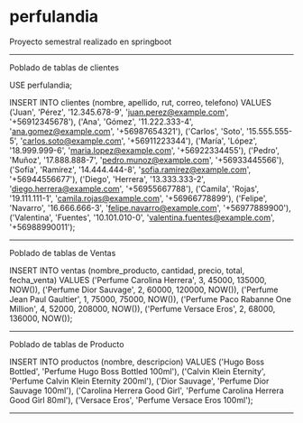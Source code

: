 # perfulandia
Proyecto semestral realizado en springboot

-------------------------------------------------------------------------------------------

Poblado de tablas de clientes

USE perfulandia;

INSERT INTO clientes (nombre, apellido, rut, correo, telefono) VALUES
('Juan', 'Pérez', '12.345.678-9', 'juan.perez@example.com', '+56912345678'),
('Ana', 'Gómez', '11.222.333-4', 'ana.gomez@example.com', '+56987654321'),
('Carlos', 'Soto', '15.555.555-5', 'carlos.soto@example.com', '+56911223344'),
('María', 'López', '18.999.999-6', 'maria.lopez@example.com', '+56922334455'),
('Pedro', 'Muñoz', '17.888.888-7', 'pedro.munoz@example.com', '+56933445566'),
('Sofía', 'Ramírez', '14.444.444-8', 'sofia.ramirez@example.com', '+56944556677'),
('Diego', 'Herrera', '13.333.333-2', 'diego.herrera@example.com', '+56955667788'),
('Camila', 'Rojas', '19.111.111-1', 'camila.rojas@example.com', '+56966778899'),
('Felipe', 'Navarro', '16.666.666-3', 'felipe.navarro@example.com', '+56977889900'),
('Valentina', 'Fuentes', '10.101.010-0', 'valentina.fuentes@example.com', '+56988990011');

-------------------------------------------------------------------------------------------

Poblado de tablas de Ventas

INSERT INTO ventas (nombre_producto, cantidad, precio, total, fecha_venta) VALUES
('Perfume Carolina Herrera', 3, 45000, 135000, NOW()),
('Perfume Dior Sauvage', 2, 60000, 120000, NOW()),
('Perfume Jean Paul Gaultier', 1, 75000, 75000, NOW()),
('Perfume Paco Rabanne One Million', 4, 52000, 208000, NOW()),
('Perfume Versace Eros', 2, 68000, 136000, NOW());


-------------------------------------------------------------------------------------------


Poblado de tablas de Producto 

INSERT INTO productos (nombre, descripcion) VALUES
('Hugo Boss Bottled', 'Perfume Hugo Boss Bottled 100ml'),
('Calvin Klein Eternity', 'Perfume Calvin Klein Eternity 200ml'),
('Dior Sauvage', 'Perfume Dior Sauvage 100ml'),
('Carolina Herrera Good Girl', 'Perfume Carolina Herrera Good Girl 80ml'),
('Versace Eros', 'Perfume Versace Eros 100ml');


---------------------------------------------------------------------------------------------





